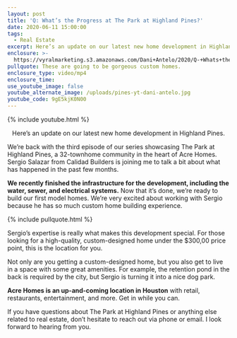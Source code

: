 ```yaml
---
layout: post
title: 'Q: What’s the Progress at The Park at Highland Pines?'
date: 2020-06-11 15:00:00
tags:
  - Real Estate
excerpt: Here’s an update on our latest new home development in Highland Pines.
enclosure: >-
  https://vyralmarketing.s3.amazonaws.com/Dani+Antelo/2020/Q-+Whats+the+Progress+at+The+Park+at+Highland+Pines_.mp4
pullquote: These are going to be gorgeous custom homes.
enclosure_type: video/mp4
enclosure_time:
use_youtube_image: false
youtube_alternate_image: /uploads/pines-yt-dani-antelo.jpg
youtube_code: 9gE5kjK0N00
---
```


{% include youtube.html %}

<p style="text-align:center">Here’s an update on our latest new home development in Highland Pines.</p>

We’re back with the third episode of our series showcasing The Park at Highland Pines, a 32-townhome community in the heart of Acre Homes. Sergio Salazar from Calidad Builders is joining me to talk a bit about what has happened in the past few months.

**We recently finished the infrastructure for the development, including the water, sewer, and electrical systems.** Now that it’s done, we’re ready to build our first model homes. We’re very excited about working with Sergio because he has so much custom home building experience.&nbsp;

{% include pullquote.html %}

Sergio’s expertise is really what makes this development special. For those looking for a high-quality, custom-designed home under the $300,00 price point, this is the location for you.

Not only are you getting a custom-designed home, but you also get to live in a space with some great amenities. For example, the retention pond in the back is required by the city, but Sergio is turning it into a nice dog park.

**Acre Homes is an up-and-coming location in Houston** with retail, restaurants, entertainment, and more. Get in while you can.&nbsp;

If you have questions about The Park at Highland Pines or anything else related to real estate, don’t hesitate to reach out via phone or email. I look forward to hearing from you.